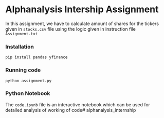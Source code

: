 # Alphanalysis Intership Assignment

In this assignment, we have to calculate amount of shares for the tickers given in `stocks.csv` file using the logic given in instruction file `Assignment.txt`

### Installation

```
pip install pandas yfinance
```

### Running code

```
python assignment.py
```

### Python Notebook

The `code.ipynb` file is an interactive notebook which can be used for detailed analysis of working of code#   a l p h a n a l y s i s _ i n t e r n s h i p  
 